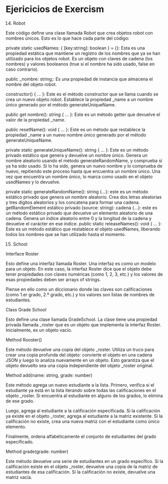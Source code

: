 # Ejericicios de Exercism

14. Robot

Este código define una clase llamada Robot que crea objetos robot con nombres únicos. Esto es lo que hace  cada parte del código:

private static usedNames: { [key:string]: boolean } = {}: Esta es una propiedad estática que mantiene un registro de los nombres que ya se han utilizado para los objetos robot. Es un objeto con claves de cadena (los nombres) y valores booleanos (true si el nombre ha sido usado, false en caso contrario).

public _nombre: string;: Es una propiedad de instancia que almacena el nombre del objeto robot.

constructor() { ... }: Este es el método constructor que se llama cuando se crea un nuevo objeto robot. Establece la propiedad _name a un nombre único generado por el método generateUniqueName.

public get nombre(): string { ... }: Este es un método getter que devuelve el valor de la propiedad _name.

public resetName(): void { ... }: Este es un método que restablece la propiedad _name a un nuevo nombre único generado por el método generateUniqueName.

private static generateUniqueName(): string { ... }: Este es un método privado estático que genera y devuelve un nombre único. Genera un nombre aleatorio usando el método generateRandomName, y comprueba si ya ha sido usado. Si lo ha sido, genera un nuevo nombre y lo comprueba de nuevo, repitiendo este proceso hasta que encuentra un nombre único. Una vez que encuentra un nombre único, lo marca como usado en el objeto usedNames y lo devuelve.

private static generateRandomName(): string {...}: este es un método estático privado que genera un nombre aleatorio. Crea dos letras aleatorias y tres dígitos aleatorios y los concatena para formar una cadena.
getRandomElement estático privado (source: string): cadena {...}: este es un método estático privado que devuelve un elemento aleatorio de una cadena. Genera un índice aleatorio entre 0 y la longitud de la cadena y devuelve el carácter en ese índice.
public static releaseNames(): void { ... }: Este es un método estático que restablece el objeto usedNames, liberando todos los nombres que se han utilizado hasta el momento.

15. School

Interface Roster

Esto define una interfaz llamada Roster. Una interfaz es como un modelo para un objeto. En este caso, la interfaz Roster dice que el objeto debe tener propiedades con claves numéricas (como 1, 2, 3, etc.) y los valores de esas propiedades deben ser arrays of strings.

Piense en ello como un diccionario donde las claves son calificaciones (como 1.er grado, 2.º grado, etc.) y los valores son listas de nombres de estudiantes.

Class Grade School

Esto define una clase llamada GradeSchool. La clase tiene una propiedad privada llamada _roster que es un objeto que implementa la interfaz Roster. Inicialmente, es un objeto vacío.

Method Rooster()

Este método devuelve una copia del objeto _roster. Utiliza un truco para crear una copia profunda del objeto: convierte el objeto en una cadena JSON y luego lo analiza nuevamente en un objeto. Esto garantiza que el objeto devuelto sea una copia independiente del objeto _roster original.

Method add(name: string, grade: number)

Este método agrega un nuevo estudiante a la lista. Primero, verifica si el estudiante ya está en la lista iterando sobre todas las calificaciones en el objeto _roster. Si encuentra al estudiante en alguno de los grados, lo elimina de ese grado.

Luego, agrega al estudiante a la calificación especificada. Si la calificación ya existe en el objeto _roster, agrega al estudiante a la matriz existente. Si la calificación no existe, crea una nueva matriz con el estudiante como único elemento.

Finalmente, ordena alfabéticamente el conjunto de estudiantes del grado especificado.

Method grade(grade: number)

Este método devuelve una serie de estudiantes en un grado específico. Si la calificación existe en el objeto _roster, devuelve una copia de la matriz de estudiantes de esa calificación. Si la calificación no existe, devuelve una matriz vacía.

